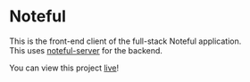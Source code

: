# Noteful  

This is the front-end client of the full-stack Noteful application.  
This uses [noteful-server](https://github.com/Human437/noteful-server) for the backend.  

You can view this project [live](https://noteful-tau-woad.vercel.app)!